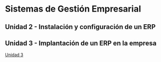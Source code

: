 # Sistemas de Gestión Empresarial

## Unidad 2 - Instalación y configuración de un ERP




## Unidad 3 - Implantación de un ERP en la empresa
[Unidad 3]("./ut03/index.md")